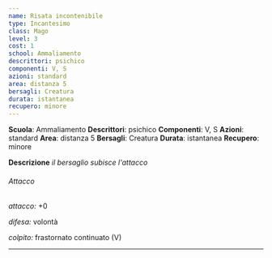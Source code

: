 ```yaml
---
name: Risata incontenibile
type: Incantesimo
class: Mago
level: 3
cost: 1
school: Ammaliamento
descrittori: psichico
componenti: V, S
azioni: standard
area: distanza 5
bersagli: Creatura
durata: istantanea
recupero: minore
---
```

**Scuola**: Ammaliamento
**Descrittori**: psichico
**Componenti**: V, S
**Azioni**: standard
**Area**: distanza 5
**Bersagli**: Creatura
**Durata**: istantanea
**Recupero**: minore

**Descrizione**
*il bersaglio subisce l'attacco*

###### Attacco

*attacco:* +0

*difesa:* volontà

*colpito:* frastornato continuato (V)

---